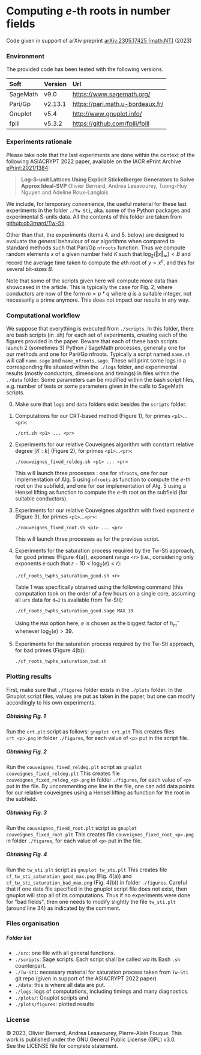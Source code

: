 # Computing $e$-th roots in number fields
Code given in support of arXiv preprint [arXiv:2305.17425 [math.NT]](https://arxiv.org/abs/2305.17425) (2023)


### Environment
The provided code has been tested with the following versions.

| Soft     | Version | Url                              |
|:---------|:--------|:---------------------------------|
| SageMath | v9.0    | https://www.sagemath.org/        |
| Pari/Gp  | v2.13.1 | https://pari.math.u-bordeaux.fr/ |
| Gnuplot  | v5.4    | http://www.gnuplot.info/         |
| fplll    | v5.3.2  | https://github.com/fplll/fplll   |


### Experiments rationale
Please take note that the last experiments are done within the context of 
the following ASIACRYPT 2022 paper, available on the IACR ePrint Archive
[ePrint:2021/1384](https://eprint.iacr.org/2021/1384):

> **Log-S-unit Lattices Using Explicit Stickelberger Generators to Solve Approx Ideal-SVP**
> Olivier Bernard, Andrea Lesavourey, Tuong-Huy Nguyen and Adeline Roux-Langlois

We include, for temporary convenience, the useful material for these last experiments in the folder `./Tw-Sti`, aka. some of the Python packages and experimental S-units data. All the contents of this folder are taken from [github:ob3rnard/Tw-Sti](https://github.com/ob3rnard/Tw-Sti).

Other than that, the experiments (items 4. and 5. below) are designed to evaluate 
the general behaviour of our algorithms when compared to standard methods such
that Pari/Gp `nfroots` function. Thus we compute random elements $x$ of a given
number field $K$ such that $\log_2( \Vert x \Vert_{\infty})  < B$ and record 
the average time taken to compute the $e$th root of $y = x^e$, and this for several
bit-sizes $B$.

Note that some of the scripts given here will compute *more* data than showcased 
in the article. This is typically the case for Fig. 2, where conductors are now of the 
form $m = p*q$ where $q$ is a suitable integer, not necessarily a prime anymore.
This does not impact our results in any way.


### Computational workflow

We suppose that everything is executed from `./scripts`. In this folder, there 
are bash scripts (in .sh) for each set of experiments, creating each of the figures
provided in the paper. Beware that each of these bash scripts launch 2 (sometimes 3)
Python / SageMath processes, generally one for our methods and one for Pari/Gp nfroots.
Typically a script named `name.sh` will call `name.sage` and `name_nfroots.sage`. These will
print some logs in a corresponding file situated within the `./logs` folder, and experimental
results (mostly conductors, dimensions and timings) in files within the `./data` folder.
Some parameters can be modified within the bash script files, e.g. number of tests or some
parameters given in the calls to SageMath scripts.


0. Make sure that `logs` and `data` folders exist besides the `scripts` folder.
1. Computations for our CRT-based method (Figure 1), for primes `<p1>`...`<pr>`:
   ```
   ./crt.sh <p1> ... <pr>
   ```

2. Experiments for our relative Couveignes algorithm with constant relative degree $[K:k]$ (Figure 2), for primes `<p1>`...`<pr>`:
   ```
   ./couveignes_fixed_reldeg.sh <p1> ... <pr>
   ```
   This will launch three processes : one for `nfroots`, one for our implementation of 
   Alg. 5 using `nfroots` as function to compute the $e$-th root on the subfield, and
   one for our implementation of Alg. 5 using a Hensel lifting as function to compute the
   $e$-th root on the subfield (for suitable conductors).

3. Experiments for our relative Couveignes algorithm with fixed exponent $e$ (Figure 3), for primes `<p1>`...`<pr>`:
   ```
   ./couveignes_fixed_root.sh <p1> ... <pr>
   ```
   This will launch three processes as for the previous script.

4. Experiments for the saturation process required by the Tw-Sti approach, for good primes (Figure 4(a)),
exponent range `<r>` (i.e., considering only exponents $e$ such that $r-10 < \log_2(e) < r$):
   ```
   ./cf_roots_twphs_saturation_good.sh <r>
   ```
   Table 1 was specifically obtained using the following command (this computation took on the order of a few hours on a single core, assuming all `urs` data for `d=2` is available from Tw-Sti):
   ```
   ./cf_roots_twphs_saturation_good.sage MAX 39
   ```
   Using the `MAX` option here, $e$ is chosen as the biggest factor of $h_m^-$ whenever $\log_2(e) > 39$.

5. Experiments for the saturation process required by the Tw-Sti approach, for bad primes (Figure 4(b)):
   ```
   ./cf_roots_twphs_saturation_bad.sh
   ```


### Plotting results

First, make sure that `./figures` folder exists in the `./plots` folder.
In the Gnuplot script files, values are put as taken in the paper, but one can 
modify accordingly to his own experiments.


##### Obtaining Fig. 1
Run the `crt.plt` script as follows:
	```
	gnuplot crt.plt
	```
This creates files `crt_<p>.png` in folder `./figures`, for each value of `<p>` 
put in the script file.


##### Obtaining Fig. 2
Run the `couveignes_fixed_reldeg.plt` script as
	```
	gnuplot couveignes_fixed_reldeg.plt
	```
This creates file `couveignes_fixed_reldeg_<p>.png` in folder `./figures`, for 
each value of `<p>` put in the file. By uncommenting one line in the file, one can add data
points for our relative couveignes using a Hensel lifting as function for the root in the subfield.

##### Obtaining Fig. 3
Run the `couveignes_fixed_root.plt` script as
	```
	gnuplot couveignes_fixed_root.plt
	```
This creates file `couveignes_fixed_root_<p>.png` in folder `./figures`, for 
each value of `<p>` put in the file. 

##### Obtaining Fig. 4
Run the `tw_sti.plt` script as
	```
	gnuplot tw_sti.plt
	```
This creates file `cf_tw_sti_saturation_good_max.png` (Fig. 4(a)) and 
`cf_tw_sti_saturation_bad_max.png` (Fig. 4(b)) in folder `./figures`.
Careful that if one data file specified in the gnuplot script file does not exist, then 
gnuplot will stop all of its computations. Thus if no experiments were done for "bad fields", 
then one needs to modify slightly the file `tw_sti.plt` (around line 34) as indicated by the 
comment.

### Files organisation

##### Folder list
- `./src`: one file with all general functions.
- `./scripts`: Sage scripts. Each script shall be called _via_ its Bash `.sh` counterpart.
- `./Tw-Sti`: necessary material for saturation process taken from `Tw-Sti` git repo (given in support of the ASIACRYPT 2022 paper)
- `./data`: this is where all data are put. 
- `./logs`: logs of computations, including timings and many diagnostics.
- `./plots/`: Gnuplot scripts and 
- `./plots/figures`: plotted results


### License

&copy; 2023, Olivier Bernard, Andrea Lesavourey, Pierre-Alain Fouque.
This work is published under the GNU General Public License (GPL) v3.0.  
See the LICENSE file for complete statement.

